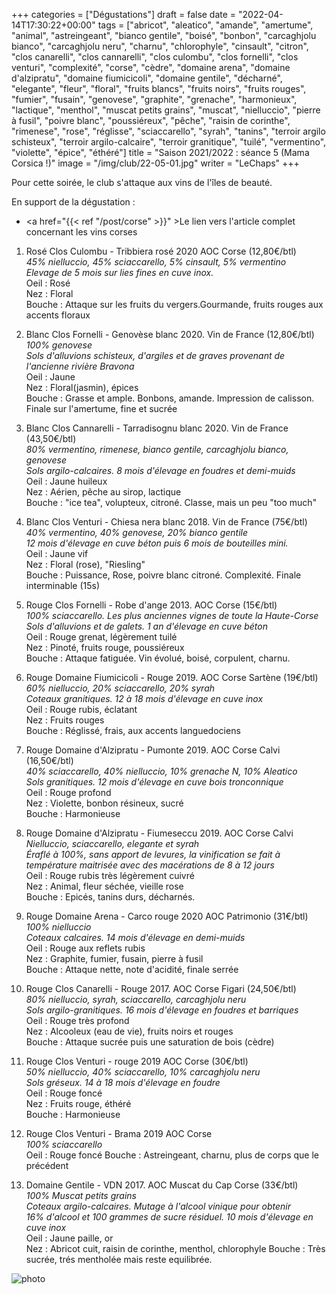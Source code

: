 +++
categories = ["Dégustations"]
draft = false
date = "2022-04-14T17:30:22+00:00"
tags = ["abricot", "aleatico", "amande", "amertume", "animal", "astreingeant", "bianco gentile", "boisé", "bonbon", "carcaghjolu bianco", "carcaghjolu neru", "charnu", "chlorophyle", "cinsault", "citron", "clos canarelli", "clos cannarelli", "clos culombu", "clos fornelli", "clos venturi", "complexité", "corse", "cèdre", "domaine arena", "domaine d'alzipratu", "domaine fiumicicoli", "domaine gentile", "décharné", "elegante", "fleur", "floral", "fruits blancs", "fruits noirs", "fruits rouges", "fumier", "fusain", "genovese", "graphite", "grenache", "harmonieux", "lactique", "menthol", "muscat petits grains", "muscat", "nielluccio", "pierre à fusil", "poivre blanc", "poussiéreux", "pêche", "raisin de corinthe", "rimenese", "rose", "réglisse", "sciaccarello", "syrah", "tanins", "terroir argilo schisteux", "terroir argilo-calcaire", "terroir granitique", "tuilé", "vermentino", "violette", "épice", "éthéré"] 
title = "Saison 2021/2022 : séance 5 (Mama Corsica !)"
image = "/img/club/22-05-01.jpg"
writer = "LeChaps"
+++

Pour cette soirée, le club s'attaque aux vins de l'îles de beauté.

En support de la dégustation :  
* <a href="{{< ref "/post/corse" >}}" >Le lien vers l'article complet concernant les vins corses</a>

1. Rosé Clos Culombu - Tribbiera rosé 2020 AOC Corse (12,80€/btl)  
_45% nielluccio, 45% sciaccarello, 5% cinsault, 5% vermentino_  
_Elevage de 5 mois sur lies fines en cuve inox._  
Oeil : Rosé  
Nez : Floral  
Bouche : Attaque sur les fruits du vergers.Gourmande, fruits rouges aux accents floraux

2. Blanc Clos Fornelli - Genovèse blanc 2020. Vin de France (12,80€/btl) <i class="fa fa-plus-circle"></i>  
_100% genovese_  
_Sols d'alluvions schisteux, d'argiles et de graves provenant de l'ancienne rivière Bravona_  
Oeil : Jaune  
Nez : Floral(jasmin), épices  
Bouche : Grasse et ample. Bonbons, amande. Impression de calisson. Finale sur l'amertume, fine et sucrée

3. Blanc Clos Cannarelli - Tarradisognu blanc 2020. Vin de France (43,50€/btl)  
_80% vermentino, rimenese, bianco gentile, carcaghjolu bianco, genovese_  
_Sols argilo-calcaires. 8 mois d'élevage en foudres et demi-muids_  
Oeil : Jaune huileux  
Nez : Aérien, pêche au sirop, lactique  
Bouche : "ice tea", volupteux, citroné. Classe, mais un peu "too much"

4. Blanc Clos Venturi - Chiesa nera blanc 2018. Vin de France (75€/btl)  
_40% vermentino, 40% genovese, 20% bianco gentile_  
_12 mois d'élevage en cuve béton puis 6 mois de bouteilles mini._  
Oeil : Jaune vif  
Nez : Floral (rose), "Riesling"  
Bouche : Puissance, Rose, poivre blanc citroné. Complexité. Finale interminable (15s)

5. Rouge Clos Fornelli - Robe d'ange 2013. AOC Corse (15€/btl)  
_100% sciaccarello. Les plus anciennes vignes de toute la Haute-Corse_  
_Sols d'alluvions et de galets. 1 an d'élevage en cuve béton_  
Oeil : Rouge grenat, légèrement tuilé  
Nez : Pinoté, fruits rouge, poussiéreux  
Bouche : Attaque fatiguée. Vin évolué, boisé, corpulent, charnu.

6. Rouge Domaine Fiumicicoli - Rouge 2019. AOC Corse Sartène (19€/btl)  
_60% nielluccio, 20% sciaccarello, 20% syrah_  
_Coteaux granitiques. 12 à 18 mois d'élevage en cuve inox_  
Oeil : Rouge rubis, éclatant  
Nez : Fruits rouges  
Bouche : Réglissé, frais, aux accents languedociens

7. Rouge Domaine d'Alzipratu - Pumonte 2019. AOC Corse Calvi (16,50€/btl)  
_40% sciaccarello, 40% nielluccio, 10% grenache N, 10% Aleatico_  
_Sols granitiques. 12 mois d'élevage en cuve bois tronconnique_  
Oeil : Rouge profond  
Nez : Violette, bonbon résineux, sucré  
Bouche : Harmonieuse

8. Rouge Domaine d'Alzipratu - Fiumeseccu 2019. AOC Corse Calvi <i class="fa fa-minus-circle"></i>  
_Nielluccio, sciaccarello, elegante et syrah_  
_Éraflé à 100%, sans apport de levures, la vinification se fait à température maitrisée avec des macérations de 8 à 12 jours_  
Oeil : Rouge rubis très légèrement cuivré  
Nez : Animal, fleur séchée, vieille rose  
Bouche : Epicés, tanins durs, décharnés.

9. Rouge Domaine Arena - Carco rouge 2020 AOC Patrimonio (31€/btl)  
_100% nielluccio_  
_Coteaux calcaires. 14 mois d'élevage en demi-muids_  
Oeil : Rouge aux reflets rubis  
Nez : Graphite, fumier, fusain, pierre à fusil  
Bouche : Attaque nette, note d'acidité, finale serrée

10. Rouge Clos Canarelli - Rouge 2017. AOC Corse Figari (24,50€/btl)  
_80% nielluccio, syrah, sciaccarello, carcaghjolu neru_  
_Sols argilo-granitiques. 16 mois d'élevage en foudres et barriques_  
Oeil : Rouge très profond  
Nez : Alcooleux (eau de vie), fruits noirs et rouges  
Bouche : Attaque sucrée puis une saturation de bois (cèdre)

11. Rouge Clos Venturi - rouge 2019 AOC Corse (30€/btl)  
_50% nielluccio, 40% sciaccarello, 10% carcaghjolu neru_  
_Sols gréseux. 14 à 18 mois d'élevage en foudre_  
Oeil : Rouge foncé  
Nez : Fruits rouge, éthéré  
Bouche : Harmonieuse

12. Rouge Clos Venturi - Brama 2019 AOC Corse  
_100% sciaccarello_  
Oeil : Rouge foncé
Bouche : Astreingeant, charnu, plus de corps que le précédent

13. Domaine Gentile - VDN 2017. AOC Muscat du Cap Corse (33€/btl)  
_100% Muscat petits grains_  
_Coteaux argilo-calcaires. Mutage à l'alcool vinique pour obtenir_  
_16% d'alcool et 100 grammes de sucre résiduel. 10 mois d'élevage en cuve inox_  
Oeil : Jaune paille, or  
Nez : Abricot cuit, raisin de corinthe, menthol, chlorophyle
Bouche : Très sucrée, trés mentholée mais reste equilibrée.

![photo][1]

[1]: /img/club/22-05-01.jpg
